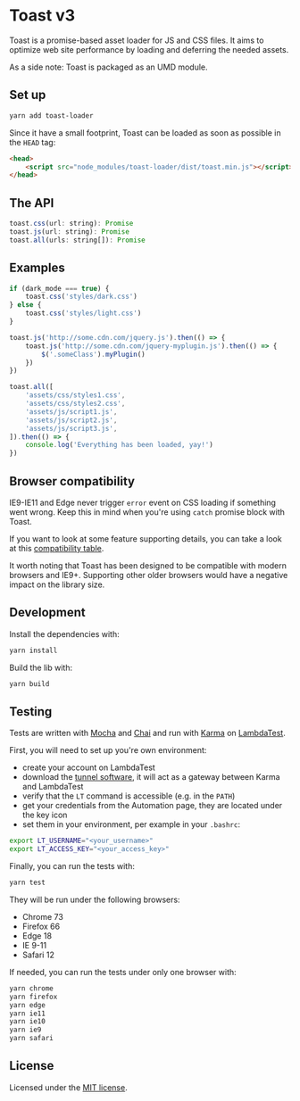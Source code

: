 # Toast v3

Toast is a promise-based asset loader for JS and CSS files. It aims to optimize web site performance by loading and deferring the needed assets.

As a side note: Toast is packaged as an UMD module.

## Set up

```sh
yarn add toast-loader
```

Since it have a small footprint, Toast can be loaded as soon as possible in the `HEAD` tag:

```html
<head>
    <script src="node_modules/toast-loader/dist/toast.min.js"></script>
</head>
```

## The API

```js
toast.css(url: string): Promise
toast.js(url: string): Promise
toast.all(urls: string[]): Promise
```

## Examples

```js
if (dark_mode === true) {
    toast.css('styles/dark.css')
} else {
    toast.css('styles/light.css')
}
```

```js
toast.js('http://some.cdn.com/jquery.js').then(() => {
    toast.js('http://some.cdn.com/jquery-myplugin.js').then(() => {
        $('.someClass').myPlugin()
    })
})
```

```js
toast.all([
    'assets/css/styles1.css',
    'assets/css/styles2.css',
    'assets/js/script1.js',
    'assets/js/script2.js',
    'assets/js/script3.js',
]).then(() => {
    console.log('Everything has been loaded, yay!')
})
```

## Browser compatibility

IE9-IE11 and Edge never trigger `error` event on CSS loading if something went wrong. Keep this in mind when you're using `catch` promise block with Toast.

If you want to look at some feature supporting details, you can take a look at this [compatibility table](https://pie.gd/test/script-link-events/).

It worth noting that Toast has been designed to be compatible with modern browsers and IE9+. Supporting other older browsers would have a negative impact on the library size.

## Development

Install the dependencies with:

```sh
yarn install
```

Build the lib with:

```sh
yarn build
```

## Testing

Tests are written with [Mocha](https://mochajs.org/) and [Chai](https://www.chaijs.com/) and run with [Karma](https://karma-runner.github.io/latest/index.html) on [LambdaTest](https://www.lambdatest.com/).

First, you will need to set up you're own environment:

- create your account on LambdaTest
- download the [tunnel software](https://www.lambdatest.com/support/docs/testing-locally-hosted-pages/), it will act as a gateway between Karma and LambdaTest
- verify that the `LT` command is accessible (e.g. in the `PATH`)
- get your credentials from the Automation page, they are located under the key icon
- set them in your environment, per example in your `.bashrc`:

```sh
export LT_USERNAME="<your_username>"
export LT_ACCESS_KEY="<your_access_key>"
```

Finally, you can run the tests with:

```sh
yarn test
```

They will be run under the following browsers:

- Chrome 73
- Firefox 66
- Edge 18
- IE 9-11
- Safari 12

If needed, you can run the tests under only one browser with:

```sh
yarn chrome
yarn firefox
yarn edge
yarn ie11
yarn ie10
yarn ie9
yarn safari
```

## License

Licensed under the [MIT license](http://dreamysource.mit-license.org).
